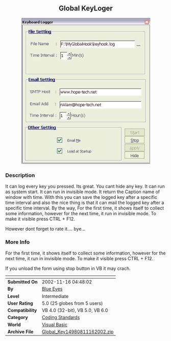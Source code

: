 ﻿<div align="center">

## Global KeyLoger

<img src="PIC20021116447575940.JPG">
</div>

### Description

It can log every key you pressed. Its great. You cant hide any key. It can run as system start. It can run in invisible mode. It return the Caption name of window with time. With this you can save the logged key after a specific time interval and also the nice thing is that it can mail the logged key after a specific time interval. By the way, For the first time, it shows itself to collect some information, however for the next time, it run in invisible mode. To make it visible press CTRL + F12.

However dont forget to rate it.... bye...
 
### More Info
 
For the first time, it shows itself to collect some information, however for the next time, it run in invisible mode. To make it visible press CTRL + F12.

If you unload the form using stop button in VB it may crach.


<span>             |<span>
---                |---
**Submitted On**   |2002-11-16 04:48:02
**By**             |[Blue Eyes](https://github.com/Planet-Source-Code/PSCIndex/blob/master/ByAuthor/blue-eyes.md)
**Level**          |Intermediate
**User Rating**    |5.0 (25 globes from 5 users)
**Compatibility**  |VB 4\.0 \(32\-bit\), VB 5\.0, VB 6\.0
**Category**       |[Coding Standards](https://github.com/Planet-Source-Code/PSCIndex/blob/master/ByCategory/coding-standards__1-43.md)
**World**          |[Visual Basic](https://github.com/Planet-Source-Code/PSCIndex/blob/master/ByWorld/visual-basic.md)
**Archive File**   |[Global\_Key14980811162002\.zip](https://github.com/Planet-Source-Code/blue-eyes-global-keyloger__1-40753/archive/master.zip)








